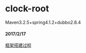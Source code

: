 # clock-root
Maven3.2.5+spring4.1.2+dubbo2.8.4

#### 2017/2/17 
[框架搭建过程](http://www.cnblogs.com/clockq/p/6516785.html)



